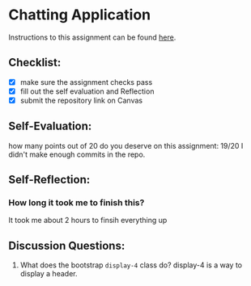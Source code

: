 Chatting Application
=====================
Instructions to this assignment can be found [here](https://it3049c.github.io/coursework/labs/chatting-app).

## Checklist:
- [x] make sure the assignment checks pass
- [x] fill out the self evaluation and Reflection
- [x] submit the repository link on Canvas

## Self-Evaluation:

how many points out of 20 do you deserve on this assignment: 19/20
I didn't make enough commits in the repo.

## Self-Reflection:
<!-- Write your self-reflection under this line -->

### How long it took me to finish this?
It took me about 2 hours to finsih everything up

## Discussion Questions:
1. What does the bootstrap `display-4` class do? display-4 is a way to display a header.
